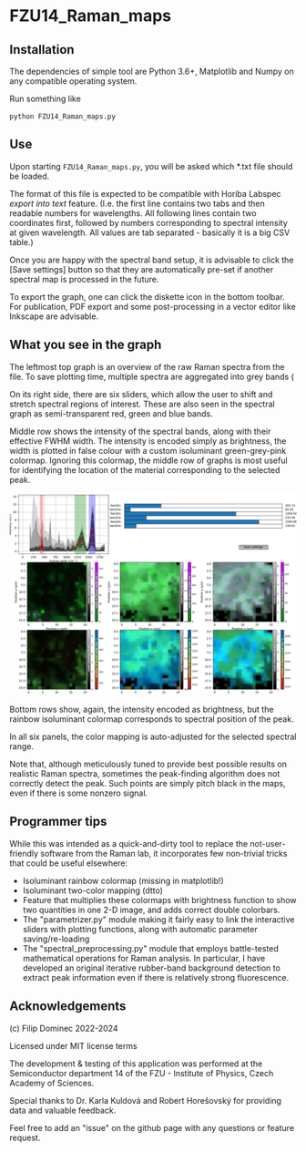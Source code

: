 # FZU14_Raman_maps

## Installation

The dependencies of simple tool are Python 3.6+, Matplotlib and Numpy on any compatible operating system. 

Run something like 

    python FZU14_Raman_maps.py


## Use

Upon starting ```FZU14_Raman_maps.py```, you will be asked which *.txt file should be loaded. 

The format of this file is expected to be compatible with Horiba Labspec *export into text* feature. (I.e. the first line contains two tabs and then readable numbers for wavelengths. All following lines contain two coordinates first, followed by numbers corresponding to spectral intensity at given wavelength. All values are tab separated - basically it is a big CSV table.)

Once you are happy with the spectral band setup, it is advisable to click the [Save settings] button so that they are automatically pre-set if another spectral map is processed in the future. 

To export the graph, one can click the diskette icon in the bottom toolbar. For publication, PDF export and some post-processing in a vector editor like Inkscape are advisable. 


## What you see in the graph
The leftmost top graph is an overview of the raw Raman spectra from the file. To save plotting time, multiple spectra are aggregated into grey bands ( 

On its right side, there are six sliders, which allow the user to shift and stretch spectral regions of interest. These are also seen in the spectral graph as semi-transparent red, green and blue bands. 

Middle row shows the intensity of the spectral bands, along with their effective FWHM width. The intensity is encoded simply as brightness, the width is plotted in false colour with a custom isoluminant green-grey-pink colormap. Ignoring this colormap, the middle row of graphs is most useful for identifying the location of the material corresponding to the selected peak. 

![example Raman mapping](example_map.jpg)

Bottom rows show, again, the intensity encoded as brightness, but the rainbow isoluminant colormap corresponds to spectral position of the peak. 

In all six panels, the color mapping is auto-adjusted for the selected spectral range. 

Note that, although meticulously tuned to provide best possible results on realistic Raman spectra, sometimes the peak-finding algorithm does not correctly detect the peak. Such points are simply pitch black in the maps, even if there is some nonzero signal.


## Programmer tips

While this was intended as a quick-and-dirty tool to replace the not-user-friendly software from the Raman lab, it incorporates few non-trivial tricks that could be useful elsewhere:

* Isoluminant rainbow colormap (missing in matplotlib!)
* Isoluminant two-color mapping (dtto)
* Feature that multiplies these colormaps with brightness function to show two quantities in one 2-D image, and adds correct double colorbars. 
* The "parametrizer.py" module making it fairly easy to link the interactive sliders with plotting functions, along with automatic parameter saving/re-loading
* The "spectral_preprocessing.py" module that employs battle-tested mathematical operations for Raman analysis. In particular, I have developed an original iterative rubber-band background detection to extract peak information even if there is relatively strong fluorescence. 


## Acknowledgements

(c) Filip Dominec 2022-2024

Licensed under MIT license terms

The development & testing of this application was performed at the Semiconductor department 14 of the FZU - Institute of Physics, Czech Academy of Sciences. 

Special thanks to Dr. Karla Kuldová and Robert Horešovský for providing data and valuable feedback. 

Feel free to add an "issue" on the github page with any questions or feature request.  
